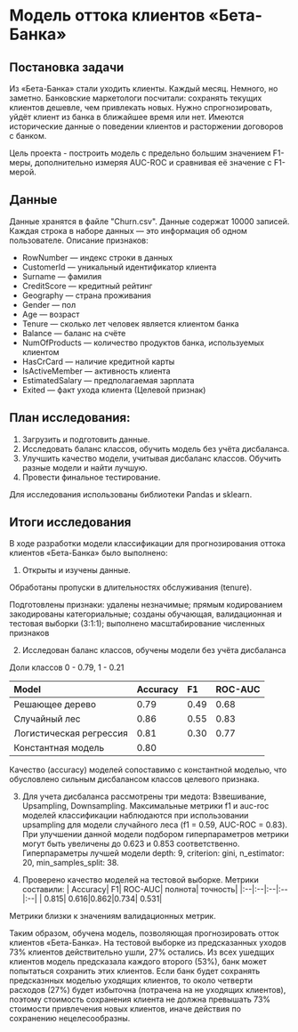 # Модель оттока клиентов «Бета-Банка»

## Постановка задачи 

Из «Бета-Банка» стали уходить клиенты. Каждый месяц. Немного, но заметно. Банковские маркетологи посчитали: сохранять текущих клиентов дешевле, чем привлекать новых.
Нужно спрогнозировать, уйдёт клиент из банка в ближайшее время или нет. Имеются исторические данные о поведении клиентов и расторжении договоров с банком.

Цель проекта - построить модель с предельно большим значением F1-меры, дополнительно измеряя AUC-ROC и  сравнивая её значение с F1-мерой.

## Данные
Данные хранятся в файле "Churn.csv". Данные содержат 10000 записей. Каждая строка в наборе данных — это информация об одном пользователе. Описание признаков:
- RowNumber — индекс строки в данных
- CustomerId — уникальный идентификатор клиента
- Surname — фамилия
- CreditScore — кредитный рейтинг
- Geography — страна проживания
- Gender — пол
- Age — возраст
- Tenure — сколько лет человек является клиентом банка
- Balance — баланс на счёте
- NumOfProducts — количество продуктов банка, используемых клиентом
- HasCrCard — наличие кредитной карты
- IsActiveMember — активность клиента
- EstimatedSalary — предполагаемая зарплата
- Exited — факт ухода клиента (Целевой признак)

## План исследования:

1. Загрузить и подготовить данные.
2. Исследовать баланс классов, обучить модель без учёта дисбаланса.
3. Улучшить качество модели, учитывая дисбаланс классов. Обучить разные модели и найти лучшую.
4. Провести финальное тестирование.

Для исследования использованы библиотеки Pandas и sklearn.

## Итоги исследования 

В ходе разработки модели классификации для прогнозирования оттока клиентов  «Бета-Банка» было выполнено: 
1. Открыты и изучены данные. 

Обработаны пропуски в длительностях обслуживания (tenure).

Подготовлены признаки: удалены незначимые; прямым кодированием закодированы категориальные; созданы обучающая, валидационная и тестовая выборки (3:1:1); выполнено масштабирование численных признаков

2. Исследован баланс классов, обучены модели без учёта дисбаланса

Доли классов 0 - 0.79, 1 - 0.21

| Model| Accuracy| F1| ROC-AUC|
|:--|:--|:--|:--|
|Решающее дерево| 0.79| 0.49|0.68|
|Случайный лес| 0.86| 0.55|0.83|
|Логистическая регрессия| 0.81| 0.30|0.77|
|Константная модель| 0.80| | |

Качество (accuracy) моделей сопоставимо с константной моделью, что обусловлено сильным дисбалансом классов целевого признака.

3. Для учета дисбаланса рассмотрены три медота: Взвешивание, Upsampling, Downsampling. Максимальные метрики f1 и auc-roc моделей классификации наблюдаются при использовании upsampling для модели случайного леса (f1 = 0.59, AUC-ROC = 0.83). При улучшении данной модели подбором гиперпараметров метрики могут быть увеличены до 0.623 и 0.853 соответственно. Гиперпараметры лучшей модели depth: 9, criterion: gini, n_estimator: 20, min_samples_split: 38.

4. Проверено качество моделей на тестовой выборке. Метрики составили:
| Accuracy| F1| ROC-AUC| полнота| точность|
|:--|:--|:--|:--|:--|
| 0.815| 0.616|0.862|0.734| 0.531|

Метрики близки к значениям валидационных метрик.


Таким образом, обучена модель, позволяющая прогнозировать отток клиентов «Бета-Банка». На тестовой выборке из предсказанных уходов 73% клиентов действительно ушли, 27% остались. Из всех ушедщих клиентов модель предсказала каждого второго (53%), банк может попытаться сохранить этих клиентов. Если банк будет сохранять предсказнных моделью уходящих клиентов, то около четверти расходов (27%) будет избыточна (потрачена на не уходящих клиентов), поэтому стоимость сохранения клиента не должна превышать 73% стоимости привлечения новых клиентов, иначе действия по сохранению нецелесообразны.